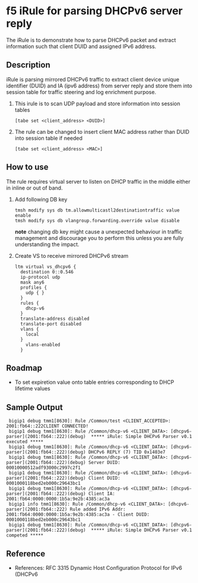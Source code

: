 f5 iRule for parsing DHCPv6 server reply
======================

The iRule is to demonstrate how to parse DHCPv6 packet and extract information such that client DUID and assigned IPv6 address.

## Description

iRule is parsing mirrored DHCPv6 traffic to extract client device unique identifier (DUID) and IA (ipv6 address) from server reply and store them into session table for traffic steering and log enrichment purpose.

1. This irule is to scan UDP payload and store information into session tables

    ```[tabe set <client_address> <DUID>]```

2. The rule can be changed to insert client MAC address rather than DUID into session table if needed

    ```[tabe set <client_address> <MAC>]```

## How to use
The rule requires virtual server to listen on DHCP traffic in the middle either in inline or out of band.

1. Add following DB key

    ```
    tmsh modify sys db tm.allowmulticastl2destinationtraffic value enable
    tmsh modify sys db vlangroup.forwarding.override value disable
    ```

    **note** changing db key might cause a unexpected behaviour in traffic management and discourage you to perform this unless you are fully understanding the impact.

2. Create VS to receive mirrored DHCPv6 stream

    ```
    ltm virtual vs_dhcpv6 {
      destination 0::0.546
      ip-protocol udp
      mask any6
      profiles {
        udp { }
      }
      rules {
        dhcp-v6
      }
      translate-address disabled
      translate-port disabled
      vlans {
        local
      }
        vlans-enabled
      }
    ```

## Roadmap

* To set expiretion value onto table entries corresponding to DHCP lifetime values

## Sample Output

```
 bigip1 debug tmm1[8630]: Rule /Common/test <CLIENT_ACCEPTED>: 2001:fb64::222CLIENT CONNECTED! 
 bigip1 debug tmm1[8630]: Rule /Common/dhcp-v6 <CLIENT_DATA>: [dhcpv6-parser](2001:fb64::222)(debug)  ***** iRule: Simple DHCPv6 Parser v0.1 executed ***** 
 bigip1 debug tmm1[8630]: Rule /Common/dhcp-v6 <CLIENT_DATA>: [dhcpv6-parser](2001:fb64::222)(debug) DHCPv6 REPLY (7) TID 0x1403e7 
 bigip1 debug tmm1[8630]: Rule /Common/dhcp-v6 <CLIENT_DATA>: [dhcpv6-parser](2001:fb64::222)(debug) Server DUID: 00010000512adf93000c2997c2f1 
 bigip1 debug tmm1[8630]: Rule /Common/dhcp-v6 <CLIENT_DATA>: [dhcpv6-parser](2001:fb64::222)(debug) Client DUID: 0001000118bed2eb000c29643bc1 
 bigip1 debug tmm1[8630]: Rule /Common/dhcp-v6 <CLIENT_DATA>: [dhcpv6-parser](2001:fb64::222)(debug) Client IA: 2001:fb64:0000:0000:1b5a:9e2b:4385:ac3a 
 bigip1 info tmm1[8630]: Rule /Common/dhcp-v6 <CLIENT_DATA>: [dhcpv6-parser](2001:fb64::222) Rule added IPv6 Addr: 2001:fb64:0000:0000:1b5a:9e2b:4385:ac3a - Client DUID: 0001000118bed2eb000c29643bc1 
 bigip1 debug tmm1[8630]: Rule /Common/dhcp-v6 <CLIENT_DATA>: [dhcpv6-parser](2001:fb64::222)(debug)  ***** iRule: Simple DHCPv6 Parser v0.1 competed ***** 
```

## Reference

* References:  RFC 3315 Dynamic Host Configuration Protocol for IPv6 (DHCPv6
